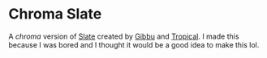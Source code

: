 # Chroma Slate
A *chroma* version of [Slate](https://github.com/DiscordStyles/Slate/) created by [Gibbu](https://github.com/Gibbu) and [Tropical](https://github.com/Tropix126). I made this because I was bored and I thought it would be a good idea to make this lol.
